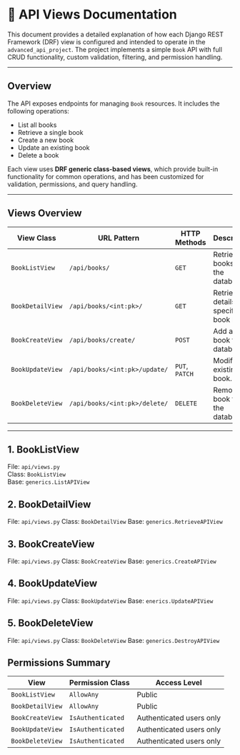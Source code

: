# 📘 API Views Documentation

This document provides a detailed explanation of how each Django REST Framework (DRF) view is configured and intended to operate in the `advanced_api_project`. The project implements a simple `Book` API with full CRUD functionality, custom validation, filtering, and permission handling.

---

## Overview

The API exposes endpoints for managing `Book` resources. It includes the following operations:

- List all books  
- Retrieve a single book  
- Create a new book  
- Update an existing book  
- Delete a book  

Each view uses **DRF generic class-based views**, which provide built-in functionality for common operations, and has been customized for validation, permissions, and query handling.

---

## Views Overview

| View Class         | URL Pattern                      | HTTP Methods        | Description                                     | Permissions                      |
|--------------------|----------------------------------|---------------------|--------------------------------------------------|----------------------------------|
| `BookListView`     | `/api/books/`                   | `GET`               | Retrieve all books in the database.              | Public (no authentication)      |
| `BookDetailView`   | `/api/books/<int:pk>/`          | `GET`               | Retrieve details of a specific book by ID.       | Public (no authentication)      |
| `BookCreateView`   | `/api/books/create/`            | `POST`              | Add a new book to the database.                  | Authenticated users only        |
| `BookUpdateView`   | `/api/books/<int:pk>/update/`   | `PUT`, `PATCH`      | Modify an existing book.                         | Authenticated users only        |
| `BookDeleteView`   | `/api/books/<int:pk>/delete/`   | `DELETE`            | Remove a book from the database.                 | Authenticated users only        |

---

## 1. BookListView

File: `api/views.py`  
Class: `BookListView`  
Base: `generics.ListAPIView`

## 2. BookDetailView

File: `api/views.py`
Class: `BookDetailView`
Base: `generics.RetrieveAPIView`

## 3. BookCreateView

File: `api/views.py`
Class: `BookCreateView`
Base: `generics.CreateAPIView`

## 4. BookUpdateView

File: `api/views.py`
Class: `BookUpdateView`
Base: `enerics.UpdateAPIView`

## 5. BookDeleteView

File: `api/views.py`
Class: `BookDeleteView`
Base: `generics.DestroyAPIView`

## Permissions Summary
| View             | Permission Class  | Access Level             |
| ---------------- | ----------------- | ------------------------ |
| `BookListView`   | `AllowAny`        | Public                   |
| `BookDetailView` | `AllowAny`        | Public                   |
| `BookCreateView` | `IsAuthenticated` | Authenticated users only |
| `BookUpdateView` | `IsAuthenticated` | Authenticated users only |
| `BookDeleteView` | `IsAuthenticated` | Authenticated users only |
